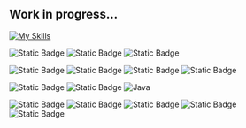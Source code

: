## Work in progress...

[![My Skills](https://skillicons.dev/icons?i=js,html,css,tailwind,c,java,python,nodejs,docker,electron,figma,vscode,firebase,git,github,blender)](https://skillicons.dev)

![Static Badge](https://img.shields.io/badge/HTML5-white?style=for-the-badge&logo=html5&logoColor=%23FFFFFF&labelColor=%23E34F26&color=%23E34F26)
![Static Badge](https://img.shields.io/badge/CSS-white?style=for-the-badge&logo=css&logoColor=%23FFFFFF&labelColor=%23663399&color=%23663399)
![Static Badge](https://img.shields.io/badge/JavaScript-white?style=for-the-badge&logo=javascript&logoColor=%23FFFFFF&labelColor=%23F7DF1E&color=%23F7DF1E)

![Static Badge](https://img.shields.io/badge/Tailwind-white?style=for-the-badge&logo=tailwindcss&logoColor=%23FFFFFF&labelColor=%2306B6D4&color=%2306B6D4)
![Static Badge](https://img.shields.io/badge/Electron-white?style=for-the-badge&logo=electron&logoColor=%23FFFFFF&labelColor=%2347848F&color=%2347848F)
![Static Badge](https://img.shields.io/badge/NodeJS-white?style=for-the-badge&logo=nodedotjs&logoColor=%23FFFFFF&labelColor=%235FA04E&color=%235FA04E)
![Static Badge](https://img.shields.io/badge/NPM-white?style=for-the-badge&logo=npm&logoColor=%23FFFFFF&labelColor=%23CB3837&color=%23CB3837)

![Static Badge](https://img.shields.io/badge/C-white?style=for-the-badge&logo=c&logoColor=%23FFFFFF&labelColor=%23A8B9CC&color=%23A8B9CC)
![Static Badge](https://img.shields.io/badge/Python-white?style=for-the-badge&logo=python&logoColor=%23FFFFFF&labelColor=%233776AB&color=%233776AB)
![Java](https://img.shields.io/badge/java-%23ED8B00.svg?style=for-the-badge&logo=openjdk&logoColor=white)

![Static Badge](https://img.shields.io/badge/Git-white?style=for-the-badge&logo=git&logoColor=%23FFFFFF&labelColor=%23F05032&color=%23F05032)
![Static Badge](https://img.shields.io/badge/Github-white?style=for-the-badge&logo=github&logoColor=%23FFFFFF&labelColor=%23181717&color=%23181717)
![Static Badge](https://img.shields.io/badge/Docker-white?style=for-the-badge&logo=docker&logoColor=%23FFFFFF&labelColor=%232496ED&color=%232496ED)
![Static Badge](https://img.shields.io/badge/Figma-white?style=for-the-badge&logo=figma&logoColor=%23FFFFFF&labelColor=%23F24E1E&color=%23F24E1E)
![Static Badge](https://img.shields.io/badge/Trello-white?style=for-the-badge&logo=trello&logoColor=%23FFFFFF&labelColor=%230052CC&color=%230052CC)









<!--
**Jazzsw/Jazzsw** is a ✨ _special_ ✨ repository because its `README.md` (this file) appears on your GitHub profile.

Here are some ideas to get you started:

- 🔭 I’m currently working on ...
- 🌱 I’m currently learning ...
- 👯 I’m looking to collaborate on ...
- 🤔 I’m looking for help with ...
- 💬 Ask me about ...
- 📫 How to reach me: ...
- 😄 Pronouns: ...
- ⚡ Fun fact: ...
-->
